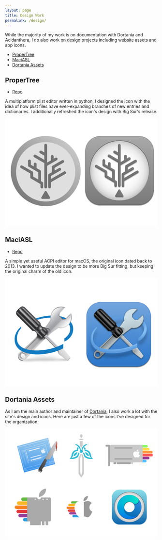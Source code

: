 ```yaml
---
layout: page
title: Design Work
permalink: /design/
---
```


While the majority of my work is on documentation with Dortania and Acidanthera, I do also work on design projects including website assets and app icons.

* [ProperTree](#propertree)
* [MaciASL](#maciasl)
* [Dortania Assets](#dortania-assets)

## ProperTree

* [Repo](https://github.com/CorpNewt/ProperTree)

A multiplatform plist editor written in python, I designed the icon with the idea of how plist files have ever-expanding branches of new entries and dictionaries. I additionally refreshed the icon's design with Big Sur's release.

![](../images/topbar/design/ProperTree-Icon.png)

## MaciASL

* [Repo](https://github.com/acidanthera/MaciASL)

A simple yet useful ACPI editor for macOS, the original icon dated back to 2013. I wanted to update the design to be more Big Sur fitting, but keeping the original charm of the old icon.

![](../images/topbar/design/MaciASL-Icon.png)

## Dortania Assets

As I am the main author and maintainer of [Dortania](https://dortania.github.io/), I also work a lot with the site's design and icons. Here are just a few of the icons I've designed for the organization:

![](../images/topbar/design/Dortania-Assets.png)